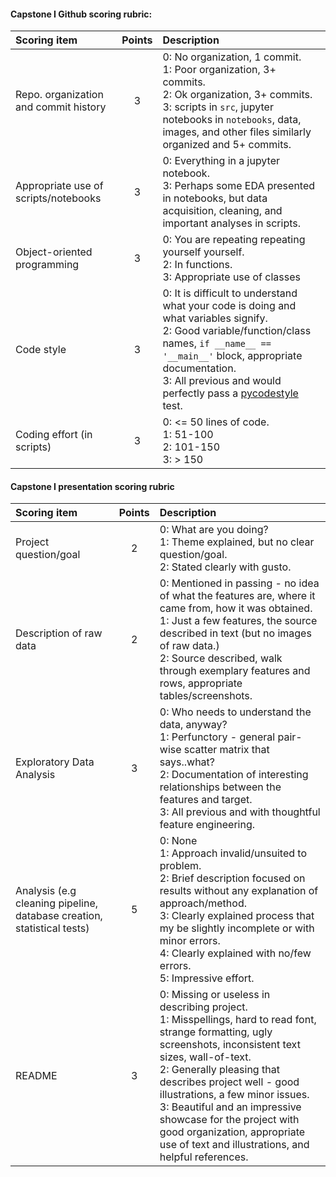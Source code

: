 
#### Capstone I Github scoring rubric:

|Scoring item                          |Points | Description                                                 |
|:-------------------------------------|:-----:|:------------------------------------------------------------|
|Repo. organization and commit history |   3   | 0: No organization, 1 commit.<br> 1: Poor organization, 3+ commits.<br> 2: Ok organization, 3+ commits.<br>3: scripts in `src`, jupyter notebooks in `notebooks`, data, images, and other files similarly organized and 5+ commits.|
|Appropriate use of scripts/notebooks  |   3   | 0: Everything in a jupyter notebook.<br> 3: Perhaps some EDA presented in notebooks, but data acquisition, cleaning, and important analyses in scripts.|
|Object-oriented programming           |   3   | 0: You are repeating repeating yourself yourself.<br> 2: In functions.<br> 3: Appropriate use of classes|
|Code style                            |   3   | 0: It is difficult to understand what your code is doing and what variables signify. <br>2: Good variable/function/class names, `if __name__ == '__main__'` block, appropriate documentation.<br>  3: All previous and would perfectly pass a [pycodestyle](https://pypi.org/project/pycodestyle/) test.|
|Coding effort (in scripts)            |   3   | 0: <= 50 lines of code.<br> 1: 51-100<br> 2: 101-150<br> 3: > 150     |

#### Capstone I presentation scoring rubric
|Scoring item                          |Points | Description                                                 |
|:-------------------------------------|:-----:|:------------------------------------------------------------|
|Project question/goal                 |   2   | 0: What are you doing?<br> 1: Theme explained, but no clear question/goal.<br>2: Stated clearly with gusto.        |
|Description of raw data               |   2   | 0: Mentioned in passing - no idea of what the features are, where it came from, how it was obtained.<br>  1: Just a few features, the source described in text (but no images of raw data.)<br> 2: Source described, walk through exemplary features and rows, appropriate tables/screenshots.|
|Exploratory Data Analysis             |   3   | 0: Who needs to understand the data, anyway? <br>1: Perfunctory - general pair-wise scatter matrix that says..what?<br> 2:  Documentation of interesting relationships between the features and target. <br>3: All previous and with thoughtful feature engineering.|
|Analysis (e.g cleaning pipeline, database creation, statistical tests) |   5   | 0: None<br> 1: Approach invalid/unsuited to problem.<br>  2: Brief description focused on results without any explanation of approach/method.<br> 3: Clearly explained process that my be slightly incomplete or with minor errors.<br>4: Clearly explained with no/few errors.<br> 5: Impressive effort.| 
|README                                |   3   | 0: Missing or useless in describing project.<br>  1: Misspellings, hard to read font, strange formatting, ugly screenshots, inconsistent text sizes, wall-of-text.<br> 2: Generally pleasing that describes project well - good illustrations, a few minor issues. <br>3: Beautiful and an impressive showcase for the project with good organization, appropriate use of text and illustrations, and helpful references.|
